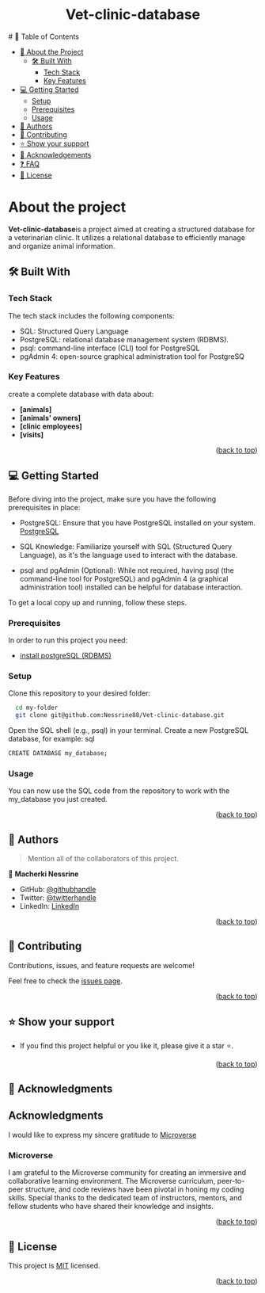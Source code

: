 <h1 align ="center" >Vet-clinic-database </h1>
<a name="readme-top"></a>
# 📗 Table of Contents

- [📖 About the Project](#about-project)
  - [🛠 Built With](#built-with)
    - [Tech Stack](#tech-stack)
    - [Key Features](#key-features)
- [💻 Getting Started](#getting-started)
  - [Setup](#setup)
  - [Prerequisites](#prerequisites)
  - [Usage](#usage)
- [👥 Authors](#authors)
- [🤝 Contributing](#contributing)
- [⭐️ Show your support](#support)
- [🙏 Acknowledgements](#acknowledgements)
- [❓ FAQ](#faq)
- [📝 License](#license)

<!-- PROJECT DESCRIPTION -->

# About the project<a name="about-project"></a>

**Vet-clinic-database**is a project aimed at creating a structured database for a veterinarian clinic. It utilizes a relational database to efficiently manage and organize animal information.

## 🛠 Built With <a name="built-with"></a>

### Tech Stack <a name="tech-stack"></a>

The tech stack  includes the following components:
- SQL: Structured Query Language
- PostgreSQL: relational database management system (RDBMS).
- psql: command-line interface (CLI) tool for PostgreSQL
- pgAdmin 4: open-source graphical administration tool for PostgreSQ

<!-- Features -->

### Key Features <a name="key-features"></a>

create a complete database with data about:
- **[animals]**
- **[animals' owners]**
- **[clinic employees]**
- **[visits]**


<p align="right">(<a href="#readme-top">back to top</a>)</p>

<!-- GETTING STARTED -->

## 💻 Getting Started <a name="getting-started"></a>

Before diving into the project, make sure you have the following prerequisites in place:

- PostgreSQL: Ensure that you have PostgreSQL installed on your system. [PostgreSQL](https://www.postgresql.org/download/)

- SQL Knowledge: Familiarize yourself with SQL (Structured Query Language), as it's the language used to interact with the database.

- psql and pgAdmin (Optional): While not required, having psql (the command-line tool for PostgreSQL) and pgAdmin 4 (a graphical administration tool) installed can be helpful for database interaction.

To get a local copy up and running, follow these steps.

### Prerequisites

In order to run this project you need:

- [install postgreSQL (RDBMS)](https://www.postgresql.org/download/)

### Setup

Clone this repository to your desired folder:

```sh
  cd my-folder
  git clone git@github.com:Nessrine88/Vet-clinic-database.git
```

Open the SQL shell (e.g., psql) in your terminal.
Create a new PostgreSQL database, for example:
sql
```sh
CREATE DATABASE my_database;
```

### Usage

You can now use the SQL code from the repository to work with the my_database you just created.


<p align="right">(<a href="#readme-top">back to top</a>)</p>

<!-- AUTHORS -->

## 👥 Authors <a name="authors"></a>

> Mention all of the collaborators of this project.

👤 **Macherki Nessrine**

- GitHub: [@githubhandle](https://github.com/Nessrine88)
- Twitter: [@twitterhandle](https://twitter.com/Nessour88)
- LinkedIn: [LinkedIn](https://www.linkedin.com/in/nessrine-macherki-86959196/)


<p align="right">(<a href="#readme-top">back to top</a>)</p>

<!-- FUTURE FEATURES -->

<!-- CONTRIBUTING -->

## 🤝 Contributing <a name="contributing"></a>

Contributions, issues, and feature requests are welcome!

Feel free to check the [issues page](../../issues/).

<p align="right">(<a href="#readme-top">back to top</a>)</p>

<!-- SUPPORT -->

## ⭐️ Show your support <a name="support"></a>

- If you find this project helpful or you like it, please give it a star ⭐️. 

<p align="right">(<a href="#readme-top">back to top</a>)</p>

<!-- ACKNOWLEDGEMENTS -->

## 🙏 Acknowledgments <a name="acknowledgements"></a>

## Acknowledgments

I would like to express my sincere gratitude to [Microverse](https://www.microverse.org/) 

### Microverse

I am grateful to the Microverse community for creating an immersive and collaborative learning environment. The Microverse curriculum, peer-to-peer structure, and code reviews have been pivotal in honing my coding skills. Special thanks to the dedicated team of instructors, mentors, and fellow students who have shared their knowledge and insights.

<p align="right">(<a href="#readme-top">back to top</a>)</p>

<!-- LICENSE -->

## 📝 License <a name="license"></a>

This project is [MIT](./LICENSE) licensed.
<p align="right">(<a href="#readme-top">back to top</a>)</p>
